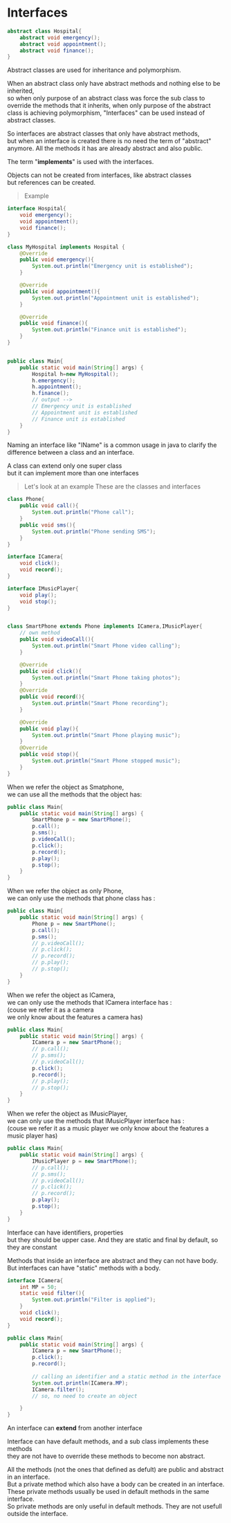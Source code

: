 # Interfaces

```java
abstract class Hospital{
    abstract void emergency();
    abstract void appointment();
    abstract void finance();
}
```
Abstract classes are used for inheritance and polymorphism.

When an abstract class only have abstract methods and nothing else to be inherited,  
so when only purpose of an abstract class was force the sub class to override the methods that it inherits,
when only purpose of the abstract class is achieving polymorphism,
"Interfaces" can be used instead of abstract classes.

So interfaces are abstract classes that only have abstract methods,  
but when an interface is created there is no need the term of "abstract" anymore. All the methods it has are already abstract and also public.

The term "**implements**" is used with the interfaces.

Objects can not be created from interfaces, like abstract classes  
but references can be created.

> Example
```java
interface Hospital{
    void emergency();
    void appointment();
    void finance();
}

class MyHospital implements Hospital {
    @Override
    public void emergency(){
        System.out.println("Emergency unit is established");
    }

    @Override
    public void appointment(){
        System.out.println("Appointment unit is established");
    }

    @Override
    public void finance(){
        System.out.println("Finance unit is established");
    }
}


public class Main{
    public static void main(String[] args) {
        Hospital h=new MyHospital();
        h.emergency();
        h.appointment();
        h.finance();
        // output -->
        // Emergency unit is established
        // Appointment unit is established
        // Finance unit is established
    }
}
```

Naming an interface like "IName" is a common usage in java to clarify the difference between a class and an interface.

A class can extend only one super class  
but it can implement more than one interfaces

> Let's look at an example
These are the classes and interfaces
```java
class Phone{
    public void call(){
        System.out.println("Phone call");
    }
    public void sms(){
        System.out.println("Phone sending SMS");
    }
}

interface ICamera{
    void click();
    void record();
}

interface IMusicPlayer{
    void play();
    void stop();
}


class SmartPhone extends Phone implements ICamera,IMusicPlayer{
    // own method
    public void videoCall(){
        System.out.println("Smart Phone video calling");
    }

    @Override
    public void click(){
        System.out.println("Smart Phone taking photos");
    }
    @Override
    public void record(){
        System.out.println("Smart Phone recording");
    }

    @Override
    public void play(){
        System.out.println("Smart Phone playing music");
    }
    @Override
    public void stop(){
        System.out.println("Smart Phone stopped music");
    }
}
``` 

When we refer the object as Smatphone,  
we can use all the methods that the object has:

```java
public class Main{
    public static void main(String[] args) {
        SmartPhone p = new SmartPhone();
        p.call();
        p.sms();
        p.videoCall();
        p.click();
        p.record();
        p.play();
        p.stop();
    }
}
```

When we refer the object as only Phone,    
we can only use the methods that phone class has :

```java
public class Main{
    public static void main(String[] args) {
        Phone p = new SmartPhone();
        p.call();
        p.sms();
        // p.videoCall();
        // p.click();
        // p.record();
        // p.play();
        // p.stop();
    }
}
```

When we refer the object as ICamera,    
we can only use the methods that ICamera interface has :   
(couse we refer it as a camera  
we only know about the features a camera has)

```java
public class Main{
    public static void main(String[] args) {
        ICamera p = new SmartPhone();
        // p.call();
        // p.sms();
        // p.videoCall();
        p.click();
        p.record();
        // p.play();
        // p.stop();
    }
}
```

When we refer the object as IMusicPlayer,    
we can only use the methods that IMusicPlayer interface has :   
(couse we refer it as a music player 
we only know about the features a music player has)

```java
public class Main{
    public static void main(String[] args) {
        IMusicPlayer p = new SmartPhone();
        // p.call();
        // p.sms();
        // p.videoCall();
        // p.click();
        // p.record();
        p.play();
        p.stop();
    }
}
```

Interface can have identifiers, properties  
but they should be upper case.
And they are static and final by default, so they are constant

Methods that inside an interface are abstract and they can not have body.
But interfaces can have "static" methods with a body.

```java
interface ICamera{
    int MP = 50;
    static void filter(){
        System.out.println("Filter is applied");
    }
    void click();
    void record();
}

public class Main{
    public static void main(String[] args) {
        ICamera p = new SmartPhone();
        p.click();
        p.record();
        
        // calling an identifier and a static method in the interface
        System.out.println(ICamera.MP);
        ICamera.filter();
        // so, no need to create an object

    }
}
```

An interface can **extend** from another interface
  
Interface can have default methods, and a sub class implements these methods  
they are not have to override these methods to become non abstract.

All the methods (not the ones that defined as defult) are public and abstract in an interface.  
But a private method which also have a body can be created in an interface.
These private methods usually be used in default methods in the same interface.  
So private methods are only useful in default methods. They are not usefull outside the interface.  



